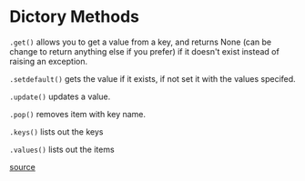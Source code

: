 # Dictory Methods

`.get()` allows you to get a value from a key, and returns None (can be change to return anything else if you prefer) if it doesn't exist instead of raising an exception. 

`.setdefault()` gets the value if it exists, if not set it with the values specifed. 

`.update()` updates a value.

`.pop()` removes item with key name. 

`.keys()` lists out the keys

`.values()` lists out the items

[source](https://www.w3schools.com/python/python_ref_dictionary.asp)
